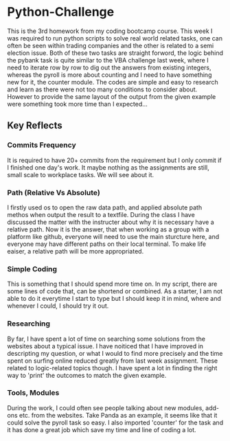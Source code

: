 # Python-Challenge
This is the 3rd homework from my coding bootcamp course.
This week I was required to run python scripts to solve real world related tasks, one can often be seen within trading companies and the other is related to a semi election issue. Both of these two tasks are straight forword, the logic behind the pybank task is quite similar to the VBA challenge last week, where I need to iterate row by row to dig out the answers from existing integers, whereas the pyroll is more about counting and I need to have something new for it, the counter module. The codes are simple and easy to research and learn as there were not too many conditions to consider about. However to provide the same layout of the output from the given example were something took more time than I expected...

## Key Reflects

### Commits Frequency
It is required to have 20+ commits from the requirement but I only commit if I finished one day's work. It maybe nothing as the assignments are still, small scale to workplace tasks. We will see about it.

### Path (Relative Vs Absolute)
I firstly used os to open the raw data path, and applied absolute path methos when output the result to a textfile. During the class I have discussed the matter with the instructer about why it is necessary have a relative path. Now it is the answer, that when working as a group with a platform like github, everyone will need to use the main sturcture here, and everyone may have different paths on their local terminal. To make life eaiser, a relative path will be more appropriated.

### Simple Coding
This is something that I should spend more time on. In my script, there are some lines of code that, can be shortend or combined. As a starter, I am not able to do it everytime I start to type but I should keep it in mind, where and whenever I could, I should try it out.

### Researching
By far, I have spent a lot of time on searching some solutions from the websites about a typical issue. I have noiticed that I have improved in descripting my question, or what I would to find more precisely and the time spent on surfing online reduced greatly from last week assignment. These related to logic-related topics though. I have spent a lot in finding the right way to 'print' the outcomes to match the given example.

### Tools, Modules
During the work, I could often see people talking about new modules, add-ons etc. from the websites. Take Panda as an example, it seems like that it could solve the pyroll task so easy. I also imported 'counter' for the task and it has done a great job which save my time and line of coding a lot.
